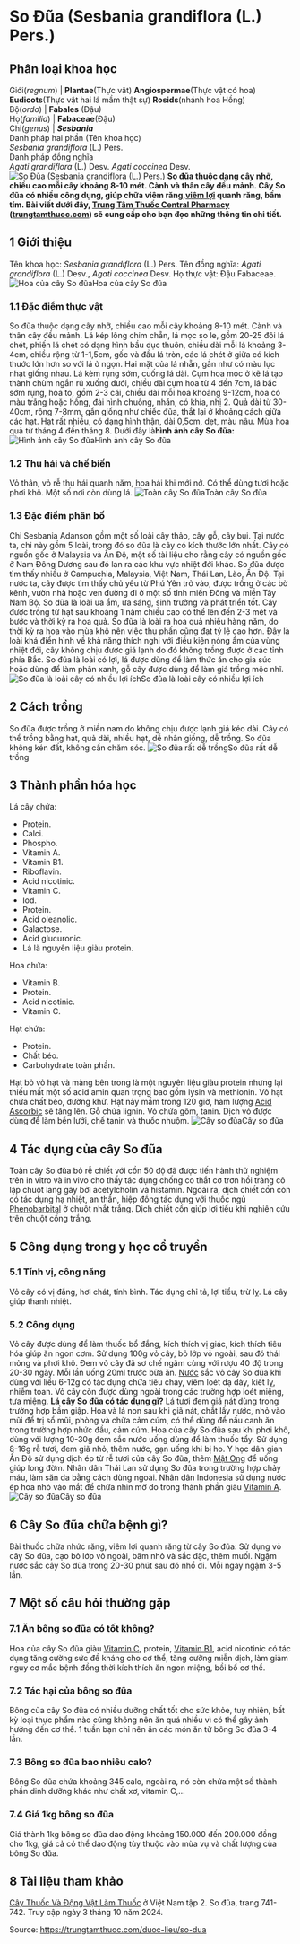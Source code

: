 # So Đũa (Sesbania grandiflora (L.) Pers.)

Phân loại khoa học  
---  
Giới(_regnum_) |  **Plantae**(Thực vật) **Angiospermae**(Thực vật có hoa) **Eudicots**(Thực vật hai lá mầm thật sự) **Rosids**(nhánh hoa Hồng)  
Bộ(_ordo_) | **Fabales** (Đậu)  
Họ(_familia_) | **Fabaceae**(Đậu)  
Chi(_genus_) | **_Sesbania_**  
Danh pháp hai phần (Tên khoa học)  
_Sesbania grandiflora_ (L.) Pers.  
Danh pháp đồng nghĩa  
_Agati grandiflora_ (L.) Desv. _Agati coccinea_ Desv.  
![So Đũa \(Sesbania grandiflora \(L.\) Pers.\)](https://trungtamthuoc.com/images/others/cay-so-dua-4686.jpg)
**So đũa thuộc dạng cây nhỡ, chiều cao mỗi cây khoảng 8-10 mét. Cành và thân cây đều mảnh. Cây So đũa có nhiều công dụng, giúp chữa viêm răng,[viêm lợi](https://trungtamthuoc.com/bai-viet/viem-loi-loet-hoai-tu-cap-tinh "viêm lợi") quanh răng, bầm tím. Bài viết dưới đây, [Trung Tâm Thuốc Central Pharmacy](https://trungtamthuoc.com/ "Trung Tâm Thuốc Central Pharmacy") ([trungtamthuoc.com](https://trungtamthuoc.com/ "trungtamthuoc.com")) sẽ cung cấp cho bạn đọc những thông tin chi tiết.**
##  1 Giới thiệu
Tên khoa học: _Sesbania grandiflora_ (L.) Pers.
Tên đồng nghĩa: _Agati grandiflora_ (L.) Desv., _Agati coccinea_ Desv.
Họ thực vật: Đậu Fabaceae.
![Hoa của cây So đũa](https://trungtamthuoc.com/images/item/cay-so-dua-1.jpg)Hoa của cây So đũa
### 1.1 Đặc điểm thực vật
So đũa thuộc dạng cây nhỡ, chiều cao mỗi cây khoảng 8-10 mét. Cành và thân cây đều mảnh.
Lá kép lông chim chẵn, lá mọc so le, gồm 20-25 đôi lá chét, phiến lá chét có dạng hình bầu dục thuôn, chiều dài mỗi lá khoảng 3-4cm, chiều rộng từ 1-1,5cm, gốc và đầu lá tròn, các lá chét ở giữa có kích thước lớn hơn so với lá ở ngọn. Hai mặt của lá nhẵn, gần như có màu lục nhạt giống nhau. Lá kèm rụng sớm, cuống lá dài.
Cụm hoa mọc ở kẽ lá tạo thành chùm ngắn rủ xuống dưới, chiều dài cụm hoa từ 4 đến 7cm, lá bắc sớm rụng, hoa to, gồm 2-3 cái, chiều dài mỗi hoa khoảng 9-12cm, hoa có màu trắng hoặc hồng, đài hình chuông, nhẵn, có khía, nhị 2.
Quả dài từ 30-40cm, rộng 7-8mm, gần giống như chiếc đũa, thắt lại ở khoảng cách giữa các hạt.
Hạt rất nhiều, có dạng hình thận, dài 0,5cm, dẹt, màu nâu.
Mùa hoa quả từ tháng 4 đến tháng 8.
Dưới đây là**hình ảnh cây So đũa:**
![Hình ảnh cây So đũa](https://trungtamthuoc.com/images/item/cay-so-dua-0.jpg)Hình ảnh cây So đũa
### 1.2 Thu hái và chế biến
Vỏ thân, vỏ rễ thu hái quanh năm, hoa hái khi mới nở. Có thể dùng tươi hoặc phơi khô.
Một số nơi còn dùng lá.
![Toàn cây So đũa](https://trungtamthuoc.com/images/item/cay-so-dua-2.jpg)Toàn cây So đũa
### 1.3 Đặc điểm phân bố
Chi Sesbania Adanson gồm một số loài cây thảo, cây gỗ, cây bụi. Tại nước ta, chi này gồm 5 loài, trong đó so đũa là cây có kích thước lớn nhất. Cây có nguồn gốc ở Malaysia và Ấn Độ, một số tài liệu cho rằng cây có nguồn gốc ở Nam Đông Dương sau đó lan ra các khu vực nhiệt đới khác.
So đũa được tìm thấy nhiều ở Campuchia, Malaysia, Việt Nam, Thái Lan, Lào, Ấn Độ. Tại nước ta, cây được tìm thấy chủ yếu từ Phú Yên trở vào, được trồng ở các bờ kênh, vườn nhà hoặc ven đường đi ở một số tỉnh miền Đông và miền Tây Nam Bộ.
So đũa là loài ưa ẩm, ưa sáng, sinh trưởng và phát triển tốt. Cây được trồng từ hạt sau khoảng 1 năm chiều cao có thể lên đến 2-3 mét và bước và thời kỳ ra hoa quả. So đũa là loài ra hoa quả nhiều hàng năm, do thời kỳ ra hoa vào mùa khô nên việc thụ phấn cũng đạt tỷ lệ cao hơn. Đây là loài khá điển hình về khả năng thích nghi với điều kiện nóng ẩm của vùng nhiệt đới, cây không chịu được giá lạnh do đó không trồng được ở các tỉnh phía Bắc.
So đũa là loài có lợi, lá được dùng để làm thức ăn cho gia súc hoặc dùng để làm phân xanh, gỗ cây được dùng để làm giá trồng mộc nhĩ.
![So đũa là loài cây có nhiều lợi ích](https://trungtamthuoc.com/images/item/cay-so-dua-3.jpg)So đũa là loài cây có nhiều lợi ích
##  2 Cách trồng
So đũa được trồng ở miền nam do không chịu được lạnh giá kéo dài.
Cây có thể trồng bằng hạt, quả dài, nhiều hạt, dễ nhân giống, dễ trồng.
So đũa không kén đất, không cần chăm sóc.
![So đũa rất dễ trồng](https://trungtamthuoc.com/images/item/cay-so-dua-4.jpg)So đũa rất dễ trồng
##  3 Thành phần hóa học
Lá cây chứa:
  * Protein.
  * Calci.
  * Phospho.
  * Vitamin A.
  * Vitamin B1.
  * Riboflavin.
  * Acid nicotinic.
  * Vitamin C.
  * Iod.
  * Protein.
  * Acid oleanolic.
  * Galactose.
  * Acid glucuronic.
  * Lá là nguyên liệu giàu protein.


Hoa chứa:
  * Vitamin B.
  * Protein.
  * Acid nicotinic.
  * Vitamin C.


Hạt chứa:
  * Protein.
  * Chất béo.
  * Carbohydrate toàn phần.


Hạt bỏ vỏ hạt và màng bên trong là một nguyên liệu giàu protein nhưng lại thiếu mất một số acid amin quan trọng bao gồm lysin và methionin.
Vỏ hạt chứa chất béo, đường khử. Hạt nảy mầm trong 120 giờ, hàm lượng [Acid Ascorbic](https://trungtamthuoc.com/hoat-chat/acid-ascorbic "Acid Ascorbic") sẽ tăng lên.
Gỗ chứa lignin. Vỏ chứa gôm, tanin.
Dịch vỏ được dùng để làm bền lưới, chế tanin và thuốc nhuộm.
![Cây so đũa](https://trungtamthuoc.com/images/item/cay-so-dua-5.jpg)Cây so đũa
##  4 Tác dụng của cây So đũa
Toàn cây So đũa bỏ rễ chiết với cồn 50 độ đã được tiến hành thử nghiệm trên in vitro và in vivo cho thấy tác dụng chống co thắt cơ trơn hồi tràng cô lập chuột lang gây bởi acetylcholin và histamin. Ngoài ra, dịch chiết cồn còn có tác dụng hạ nhiệt, an thần, hiệp đồng tác dụng với thuốc ngủ [Phenobarbital](https://trungtamthuoc.com/hoat-chat/phenobarbital "Phenobarbital") ở chuột nhắt trắng. Dịch chiết cồn giúp lợi tiểu khi nghiên cứu trên chuột cống trắng.
##  5 Công dụng trong y học cổ truyền
### 5.1 Tính vị, công năng
Vỏ cây có vị đắng, hơi chát, tính bình. Tác dụng chỉ tả, lợi tiểu, trừ lỵ.
Lá cây giúp thanh nhiệt.
### 5.2 Công dụng
Vỏ cây được dùng để làm thuốc bổ đắng, kích thích vị giác, kích thích tiêu hóa giúp ăn ngon cơm.
Sử dụng 100g vỏ cây, bỏ lớp vỏ ngoài, sau đó thái mỏng và phơi khô. Đem vỏ cây đã sơ chế ngâm cùng với rượu 40 độ trong 20-30 ngày. Mỗi lần uống 20ml trước bữa ăn.
[Nước](https://trungtamthuoc.com/hoat-chat/nuoc "Nước") sắc vỏ cây So đũa khi dùng với liều 6-12g có tác dụng chữa tiêu chảy, viêm loét dạ dày, kiết lỵ, nhiễm toan.
Vỏ cây còn được dùng ngoài trong các trường hợp loét miệng, tưa miệng.
**Lá cây So đũa có tác dụng gì?** Lá tươi đem giã nát dùng trong trường hợp bầm giập. Hoa và lá non sau khi giã nát, chắt lấy nước, nhỏ vào mũi để trị sổ mũi, phòng và chữa cảm cúm, có thể dùng để nấu canh ăn trong trường hợp nhức đầu, cảm cúm.
Hoa của cây So đũa sau khi phơi khô, dùng với lượng 10-30g đem sắc nước uống dùng để làm thuốc tẩy.
Sử dụng 8-16g rễ tươi, đem giã nhỏ, thêm nước, gạn uống khi bị ho.
Y học dân gian Ấn Độ sử dụng dịch ép từ rễ tươi của cây So đũa, thêm [Mật Ong](https://trungtamthuoc.com/hoat-chat/mat-ong "Mật Ong") để uống giúp long đờm.
Nhân dân Thái Lan sử dụng So đũa trong trường hợp chảy máu, làm săn da bằng cách dùng ngoài.
Nhân dân Indonesia sử dụng nước ép hoa nhỏ vào mắt để chữa nhìn mờ do trong thành phần giàu [Vitamin A](https://trungtamthuoc.com/hoat-chat/vitamin-a "Vitamin A").
![Cây so đũa](https://trungtamthuoc.com/images/item/cay-so-dua-6.jpg)Cây so đũa
##  6 Cây So đũa chữa bệnh gì?
Bài thuốc chữa nhức răng, viêm lợi quanh răng từ cây So đũa: Sử dụng vỏ cây So đũa, cạo bỏ lớp vỏ ngoài, băm nhỏ và sắc đặc, thêm muối. Ngậm nước sắc cây So đũa trong 20-30 phút sau đó nhổ đi. Mỗi ngày ngậm 3-5 lần.
##  7 Một số câu hỏi thường gặp
### 7.1 Ăn bông so đũa có tốt không?
Hoa của cây So đũa giàu [Vitamin C](https://trungtamthuoc.com/hoat-chat/vitamin-c "Vitamin C"), protein, [Vitamin B1](https://trungtamthuoc.com/hoat-chat/vitamin-b1 "Vitamin B1"), acid nicotinic có tác dụng tăng cường sức đề kháng cho cơ thể, tăng cường miễn dịch, làm giảm nguy cơ mắc bệnh đồng thời kích thích ăn ngon miệng, bồi bổ cơ thể.
### 7.2 Tác hại của bông so đũa
Bông của cây So đũa có nhiều dưỡng chất tốt cho sức khỏe, tuy nhiên, bất kỳ loại thực phẩm nào cũng không nên ăn quá nhiều vì có thể gây ảnh hưởng đến cơ thể. 1 tuần bạn chỉ nên ăn các món ăn từ bông So đũa 3-4 lần.
### 7.3 Bông so đũa bao nhiêu calo?
Bông So đũa chứa khoảng 345 calo, ngoài ra, nó còn chứa một số thành phần dinh dưỡng khác như chất xơ, vitamin C,...
### 7.4 Giá 1kg bông so đũa
Giá thành 1kg bông so đũa dao động khoảng 150.000 đến 200.000 đồng cho 1kg, giá cả có thể dao động tùy thuộc vào mùa vụ và chất lượng của bông So đũa.
##  8 Tài liệu tham khảo
[Cây Thuốc Và Động Vật Làm Thuốc](https://trungtamthuoc.com/bai-viet/doc-online-va-tai-mien-phi-pdf-sach-cay-thuoc-va-dong-vat-lam-thuoc-o-viet-nam "Cây Thuốc Và Động Vật Làm Thuốc") ở Việt Nam tập 2. So đũa, trang 741-742. Truy cập ngày 3 tháng 10 năm 2024.


Source: https://trungtamthuoc.com/duoc-lieu/so-dua